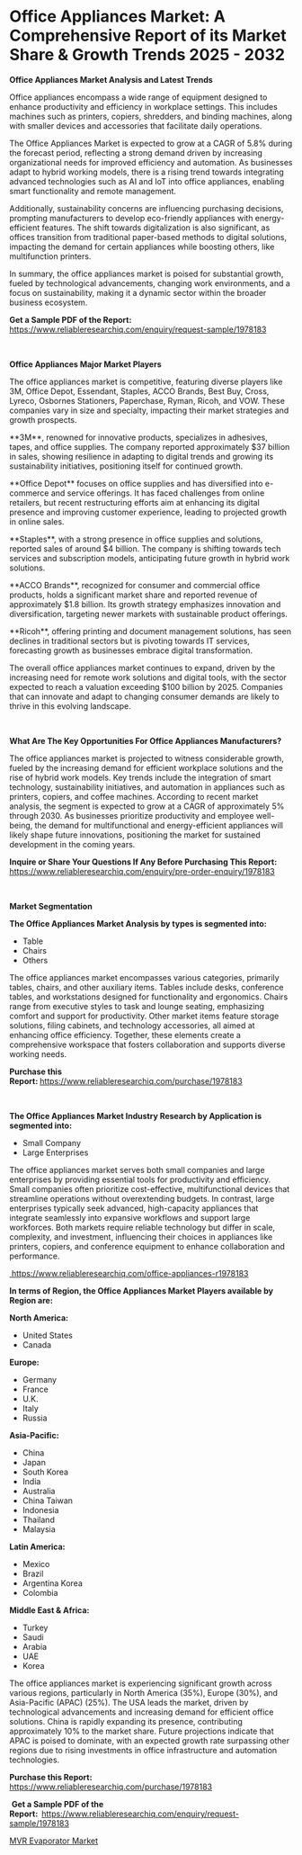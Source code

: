 <p><h1>Office Appliances Market: A Comprehensive Report of its Market Share & Growth Trends 2025 - 2032</h1></p><p><strong>Office Appliances Market Analysis and Latest Trends</strong></p>
<p><p>Office appliances encompass a wide range of equipment designed to enhance productivity and efficiency in workplace settings. This includes machines such as printers, copiers, shredders, and binding machines, along with smaller devices and accessories that facilitate daily operations.</p><p>The Office Appliances Market is expected to grow at a CAGR of 5.8% during the forecast period, reflecting a strong demand driven by increasing organizational needs for improved efficiency and automation. As businesses adapt to hybrid working models, there is a rising trend towards integrating advanced technologies such as AI and IoT into office appliances, enabling smart functionality and remote management. </p><p>Additionally, sustainability concerns are influencing purchasing decisions, prompting manufacturers to develop eco-friendly appliances with energy-efficient features. The shift towards digitalization is also significant, as offices transition from traditional paper-based methods to digital solutions, impacting the demand for certain appliances while boosting others, like multifunction printers.</p><p>In summary, the office appliances market is poised for substantial growth, fueled by technological advancements, changing work environments, and a focus on sustainability, making it a dynamic sector within the broader business ecosystem.</p></p>
<p><strong>Get a Sample PDF of the Report:&nbsp;</strong> <a href="https://www.reliableresearchiq.com/enquiry/request-sample/1978183?utm_campaign=2463&utm_medium=2&utm_source=Github&utm_content=ia&utm_term=10042025&utm_id=office-appliances">https://www.reliableresearchiq.com/enquiry/request-sample/1978183</a></p>
<p>&nbsp;</p>
<p><strong>Office Appliances Major Market Players</strong></p>
<p><p>The office appliances market is competitive, featuring diverse players like 3M, Office Depot, Essendant, Staples, ACCO Brands, Best Buy, Cross, Lyreco, Osbornes Stationers, Paperchase, Ryman, Ricoh, and VOW. These companies vary in size and specialty, impacting their market strategies and growth prospects.</p><p>**3M**, renowned for innovative products, specializes in adhesives, tapes, and office supplies. The company reported approximately $37 billion in sales, showing resilience in adapting to digital trends and growing its sustainability initiatives, positioning itself for continued growth.</p><p>**Office Depot** focuses on office supplies and has diversified into e-commerce and service offerings. It has faced challenges from online retailers, but recent restructuring efforts aim at enhancing its digital presence and improving customer experience, leading to projected growth in online sales.</p><p>**Staples**, with a strong presence in office supplies and solutions, reported sales of around $4 billion. The company is shifting towards tech services and subscription models, anticipating future growth in hybrid work solutions.</p><p>**ACCO Brands**, recognized for consumer and commercial office products, holds a significant market share and reported revenue of approximately $1.8 billion. Its growth strategy emphasizes innovation and diversification, targeting newer markets with sustainable product offerings.</p><p>**Ricoh**, offering printing and document management solutions, has seen declines in traditional sectors but is pivoting towards IT services, forecasting growth as businesses embrace digital transformation.</p><p>The overall office appliances market continues to expand, driven by the increasing need for remote work solutions and digital tools, with the sector expected to reach a valuation exceeding $100 billion by 2025. Companies that can innovate and adapt to changing consumer demands are likely to thrive in this evolving landscape.</p></p>
<p>&nbsp;</p>
<p><strong>What Are The Key Opportunities For Office Appliances Manufacturers?</strong></p>
<p><p>The office appliances market is projected to witness considerable growth, fueled by the increasing demand for efficient workplace solutions and the rise of hybrid work models. Key trends include the integration of smart technology, sustainability initiatives, and automation in appliances such as printers, copiers, and coffee machines. According to recent market analysis, the segment is expected to grow at a CAGR of approximately 5% through 2030. As businesses prioritize productivity and employee well-being, the demand for multifunctional and energy-efficient appliances will likely shape future innovations, positioning the market for sustained development in the coming years.</p></p>
<p><strong>Inquire or Share Your Questions If Any Before Purchasing This Report:</strong> <a href="https://www.reliableresearchiq.com/enquiry/pre-order-enquiry/1978183?utm_campaign=2463&utm_medium=2&utm_source=Github&utm_content=ia&utm_term=10042025&utm_id=office-appliances">https://www.reliableresearchiq.com/enquiry/pre-order-enquiry/1978183</a></p>
<p>&nbsp;</p>
<p><strong>Market Segmentation</strong></p>
<p><strong>The Office Appliances Market Analysis by types is segmented into:</strong></p>
<p><ul><li>Table</li><li>Chairs</li><li>Others</li></ul></p>
<p><p>The office appliances market encompasses various categories, primarily tables, chairs, and other auxiliary items. Tables include desks, conference tables, and workstations designed for functionality and ergonomics. Chairs range from executive styles to task and lounge seating, emphasizing comfort and support for productivity. Other market items feature storage solutions, filing cabinets, and technology accessories, all aimed at enhancing office efficiency. Together, these elements create a comprehensive workspace that fosters collaboration and supports diverse working needs.</p></p>
<p><strong>Purchase this Report:&nbsp;</strong><a href="https://www.reliableresearchiq.com/purchase/1978183?utm_campaign=2463&utm_medium=2&utm_source=Github&utm_content=ia&utm_term=10042025&utm_id=office-appliances">https://www.reliableresearchiq.com/purchase/1978183</a></p>
<p>&nbsp;</p>
<p><strong>The Office Appliances Market Industry Research by Application is segmented into:</strong></p>
<p><ul><li>Small Company</li><li>Large Enterprises</li></ul></p>
<p><p>The office appliances market serves both small companies and large enterprises by providing essential tools for productivity and efficiency. Small companies often prioritize cost-effective, multifunctional devices that streamline operations without overextending budgets. In contrast, large enterprises typically seek advanced, high-capacity appliances that integrate seamlessly into expansive workflows and support large workforces. Both markets require reliable technology but differ in scale, complexity, and investment, influencing their choices in appliances like printers, copiers, and conference equipment to enhance collaboration and performance.</p></p>
<p><a href="https://www.reliableresearchiq.com/office-appliances-r1978183?utm_campaign=2463&utm_medium=2&utm_source=Github&utm_content=ia&utm_term=10042025&utm_id=office-appliances">&nbsp;https://www.reliableresearchiq.com/office-appliances-r1978183</a></p>
<p><strong>In terms of Region, the Office Appliances Market Players available by Region are:</strong></p>
<p>
    <p> <strong> North America: </strong>
        <ul>
            <li>United States</li>
            <li>Canada</li>
        </ul>
        </p> 
    <p> <strong> Europe: </strong>
        <ul>
            <li>Germany</li>
            <li>France</li>
            <li>U.K.</li>
            <li>Italy</li>
            <li>Russia</li>
        </ul>
        </p> 
    <p> <strong> Asia-Pacific: </strong>
        <ul>
            <li>China</li>
            <li>Japan</li>
            <li>South Korea</li>
            <li>India</li>
            <li>Australia</li>
            <li>China Taiwan</li>
            <li>Indonesia</li>
            <li>Thailand</li>
            <li>Malaysia</li>
        </ul>
        </p> 
    <p> <strong> Latin America: </strong>
        <ul>
            <li>Mexico</li>
            <li>Brazil</li>
            <li>Argentina Korea</li>
            <li>Colombia</li>
        </ul>
        </p> 
    <p> <strong> Middle East & Africa: </strong>
        <ul>
            <li>Turkey</li>
            <li>Saudi</li>
            <li>Arabia</li>
            <li>UAE</li>
            <li>Korea</li>
        </ul>
    </p>
    </p>
<p><p>The office appliances market is experiencing significant growth across various regions, particularly in North America (35%), Europe (30%), and Asia-Pacific (APAC) (25%). The USA leads the market, driven by technological advancements and increasing demand for efficient office solutions. China is rapidly expanding its presence, contributing approximately 10% to the market share. Future projections indicate that APAC is poised to dominate, with an expected growth rate surpassing other regions due to rising investments in office infrastructure and automation technologies.</p></p>
<p><strong>Purchase this Report: </strong><a href="https://www.reliableresearchiq.com/purchase/1978183?utm_campaign=2463&utm_medium=2&utm_source=Github&utm_content=ia&utm_term=10042025&utm_id=office-appliances">https://www.reliableresearchiq.com/purchase/1978183</a></p>
<p>&nbsp;<strong>Get a Sample PDF of the Report:&nbsp;&nbsp;</strong><a href="https://www.reliableresearchiq.com/enquiry/request-sample/1978183?utm_campaign=2463&utm_medium=2&utm_source=Github&utm_content=ia&utm_term=10042025&utm_id=office-appliances">https://www.reliableresearchiq.com/enquiry/request-sample/1978183</a></p>
<p><strong></strong></p>
<p><p><a href="https://github.com/voetzeszuh/Market-Research-Report-List-1/blob/main/mvr-evaporator-market.md?utm_campaign=2463&utm_medium=2&utm_source=Github&utm_content=ia&utm_term=10042025&utm_id=office-appliances">MVR Evaporator Market</a></p></p>